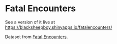 # Fatal Encounters

See a version of it live at https://blacksheepboy.shinyapps.io/fatalencounters/

Dataset from [Fatal Encounters](fatalencounters.org).

